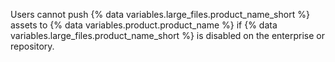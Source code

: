 Users cannot push {% data variables.large_files.product_name_short %} assets to {% data variables.product.product_name %} if {% data variables.large_files.product_name_short %} is disabled on the enterprise or repository.
